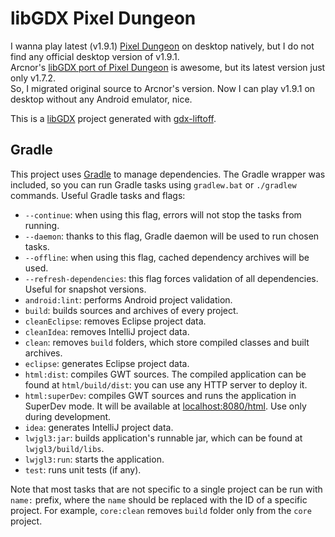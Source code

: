 # libGDX Pixel Dungeon
I wanna play latest (v1.9.1) [Pixel Dungeon](https://github.com/watabou/pixel-dungeon) on desktop natively, but I do not find any official desktop version of v1.9.1.  
Arcnor's [libGDX port of Pixel Dungeon](https://github.com/Arcnor/pixel-dungeon-gdx) is awesome, but its latest version just only v1.7.2.  
So, I migrated original source to Arcnor's version. Now I can play v1.9.1 on desktop without any Android emulator, nice.

This is a [libGDX](https://libgdx.com/) project generated with [gdx-liftoff](https://github.com/tommyettinger/gdx-liftoff).

## Gradle

This project uses [Gradle](http://gradle.org/) to manage dependencies.
The Gradle wrapper was included, so you can run Gradle tasks using `gradlew.bat` or `./gradlew` commands.
Useful Gradle tasks and flags:

- `--continue`: when using this flag, errors will not stop the tasks from running.
- `--daemon`: thanks to this flag, Gradle daemon will be used to run chosen tasks.
- `--offline`: when using this flag, cached dependency archives will be used.
- `--refresh-dependencies`: this flag forces validation of all dependencies. Useful for snapshot versions.
- `android:lint`: performs Android project validation.
- `build`: builds sources and archives of every project.
- `cleanEclipse`: removes Eclipse project data.
- `cleanIdea`: removes IntelliJ project data.
- `clean`: removes `build` folders, which store compiled classes and built archives.
- `eclipse`: generates Eclipse project data.
- `html:dist`: compiles GWT sources. The compiled application can be found at `html/build/dist`: you can use any HTTP server to deploy it.
- `html:superDev`: compiles GWT sources and runs the application in SuperDev mode. It will be available at [localhost:8080/html](http://localhost:8080/html). Use only during development.
- `idea`: generates IntelliJ project data.
- `lwjgl3:jar`: builds application's runnable jar, which can be found at `lwjgl3/build/libs`.
- `lwjgl3:run`: starts the application.
- `test`: runs unit tests (if any).

Note that most tasks that are not specific to a single project can be run with `name:` prefix, where the `name` should be replaced with the ID of a specific project.
For example, `core:clean` removes `build` folder only from the `core` project.
